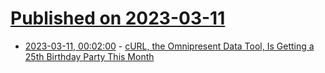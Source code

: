 # [Published on 2023-03-11](index.md)

* [2023-03-11, 00:02:00](https://tech.slashdot.org/story/23/03/10/213247/curl-the-omnipresent-data-tool-is-getting-a-25th-birthday-party-this-month?utm_source=rss1.0mainlinkanon&utm_medium=feed) - [cURL, the Omnipresent Data Tool, Is Getting a 25th Birthday Party This Month](https://tech.slashdot.org/story/23/03/10/213247/curl-the-omnipresent-data-tool-is-getting-a-25th-birthday-party-this-month?utm_source=rss1.0mainlinkanon&utm_medium=feed)
